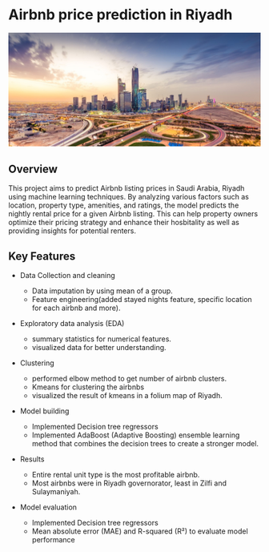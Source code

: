 # Airbnb price prediction in Riyadh

![Airbnb Price Prediction](1.-Riyadh-Targets-Worlds-Top-10-Global-Cities-by-2030-with-1-Trillion-Projects-.jpg)


## Overview

This project aims to predict Airbnb listing prices in Saudi Arabia, Riyadh using machine learning techniques. By analyzing various factors such as location, property type, amenities, and ratings, the model predicts the nightly rental price for a given Airbnb listing. This can help property owners optimize their pricing strategy and enhance their hosbitality as well as providing insights for potential renters.

## Key Features

* Data Collection and cleaning
   * Data imputation by using mean of a group.
   * Feature engineering(added stayed nights feature, specific location for each airbnb and more).

* Exploratory data analysis (EDA)
   * summary statistics for numerical features.
   * visualized data for better understanding.

* Clustering
   * performed elbow method to get number of airbnb clusters.
   * Kmeans for clustering the airbnbs
   * visualized the result of kmeans in a folium map of Riyadh.

  
* Model building
   * Implemented Decision tree regressors
   * Implemented AdaBoost (Adaptive Boosting) ensemble learning method that combines the decision trees to create a stronger model.

* Results
   * Entire rental unit type is the most profitable airbnb.
   * Most airbnbs were in Riyadh governorator, least in Zilfi and Sulaymaniyah.

* Model evaluation
   * Implemented Decision tree regressors
   * Mean absolute error (MAE) and R-squared (R²) to evaluate model performance 


